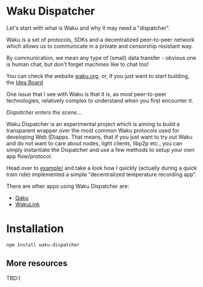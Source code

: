 # Waku Dispatcher

Let's start with what is Waku and why it may need a "dispatcher".

Waku is a set of protocols, SDKs and a decentralized peer-to-peer network which allows us to communicate in a private and censorship resistant way.

By communication, we mean any type of (small) data transfer - obvious one is human chat, but don't forget machines like to chat too! 

You can check the website [waku.org](https://waku.org), or, if you just want to start building, the [Idea Board](https://ideas.waku.org/)

One issue that I see with Waku is that it is, as most peer-to-peer technologies, relatively complex to understand when you first encounter it. 

_Dispatcher enters the scene..._

Waku Dispatcher is an experimental project which is aiming to build a transparent wrapper over the most common Waku protocols used for developing Web (D)apps. That means, that if you just want to try out Waku and do not want to care about nodes, light clients, libp2p etc., you can simply instantiate the Dispatcher and use a few methods to setup your own app flow/protocol.

Head over to [example/](./example/src/App.tsx) and take a look how I quickly (actually during a quick train ride) implemented a simple "decentralized temperature recording app". 

There are other apps using Waku Dispatcher are:

* [Qaku](https://qaku.app)
* [WakuLink](http://js-waku-helpers.vercel.app/)


# Installation

```
npm install waku-dispatcher
```

## More resources

TBD:)
